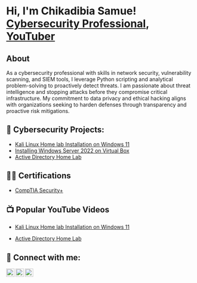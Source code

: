 <h1>Hi, I'm Chikadibia Samue!  
  <a href="">Cybersecurity Professional</a>, <a href="https://www.youtube.com/@thetechx7">YouTuber</a></h1>

<h2>About</h2>
As a cybersecurity professional with skills in network security, vulnerability scanning, and SIEM tools, I leverage Python scripting and analytical problem-solving to proactively detect threats. I am passionate about threat intelligence and stopping attacks before they compromise critical infrastructure. My commitment to data privacy and ethical hacking aligns with organizations seeking to harden defenses through transparency and proactive risk mitigations.
 
<h2>🔭 Cybersecurity Projects:</h2>

  - [Kali Linux Home lab Installation on Windows 11](https://github.com/kadibiax7/VirtualBox-Kali-Linux-Home-Setup-on-Windows-11)
  - [Installing Windows Server 2022 on Virtual Box](https://github.com/kadibiax7/Install-Windows-Server-2022-on-Virtual-Box-Windows-Server-2022)
  - [Active Directory Home Lab](https://github.com/kadibiax7/Virtuetup-on-Windows-11X)

<h2>👨‍💻 Certifications </h2>

  - [CompTIA Security+](https://drive.google.com/file/d/1YG4u6DPIIBzut5It2KNXzOka3YfDY0UU/view)

<h2>📺 Popular YouTube Videos</h2>

- [Kali Linux Home lab Installation on Windows 11](https://youtu.be/Z-F_v1k)

- [Active Directory Home Lab](https://www.youtube.com/watch?v=a8_s)



<h2> 🤳 Connect with me:</h2>

[<img align="left" alt="kadibia | YouTube" width="22px" src="https://cdn.jsdelivr.net/npm/simple-icons@v3/icons/youtube.svg" />][youtube]
[<img align="left" alt="kadibia | Twitter" width="22px" src="https://cdn.jsdelivr.net/npm/simple-icons@v3/icons/twitter.svg" />][twitter]
[<img align="left" alt="Kadibia | LinkedIn" width="22px" src="https://cdn.jsdelivr.net/npm/simple-icons@v3/icons/linkedin.svg" />][linkedin]

[twitter]: https://twitter.com/Kadibiaz
[youtube]: https://youtube.com/@thetechx7?si=5CZYiIOo9-7TKnwj
[linkedin]: https://linkedin.com/in/kadibia
<!--
**kadibia/kadibia** is a ✨ _special_ ✨ repository because its `README.md` (this file) appears on your GitHub profile.

Here are some ideas to get you started:

- 🔭 I’m currently working on ...
- 🌱 I’m currently learning ...
- 👯 I’m looking to collaborate on ...
- 🤔 I’m looking for help with ...
- 💬 Ask me about ...
- 📫 How to reach me: ...
- 😄 Pronouns: ...
- ⚡ Fun fact: ...
-->
